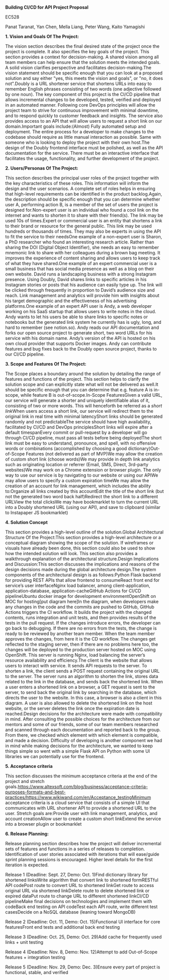 **Building CI/CD for API Project Proposal**

EC528

Panat Taranat, Yan Chen, Mella Liang, Peter Wang, Kaito Yamagishi

**1. Vision and Goals Of The Project:**

The vision section describes the final desired state of the project once the project is complete. It also specifies the key goals of the project. This section provides a context for decision-making. A shared vision among all team members can help ensure that the solution meets the intended goals. A solid vision clarifies perspective and facilitates decision-making.The vision statement should be specific enough that you can look at a proposed solution and say either "yes, this meets the vision and goals", or "no, it does not".Doubly is a URL shortener service that shortens URLs into easy to remember English phrases consisting of two words (one adjective followed by one noun). The key component of this project is the CI/CD pipeline that allows incremental changes to be developed, tested, verified and deployed in an automated manner. Following core DevOps principles will allow the project team to strive for continuous improvement with minimal downtime, and to respond quickly to customer feedback and insights. The service also provides access to an API that will allow users to request a short link on our domain.Important goals include:(Almost) Fully automated setup and deployment. The entire process for a developer to make changes to the codebase should require as little manual interaction as possible. Same with someone who is looking to deploy the project with their own host.The design of the Doubly frontend interface must be polished, as well as the API documentation for the service. There must be an interactive interface that facilitates the usage, functionality, and further development of the project.

**2. Users/Personas Of The Project:**

This section describes the principal user roles of the project together with the key characteristics of these roles. This information will inform the design and the user scenarios. A complete set of roles helps in ensuring that high-level requirements can be identified in the product backlog.Again, the description should be specific enough that you can determine whether user A, performing action B, is a member of the set of users the project is designed for.Non-expert user is an individual who found a cool link on the internet and wants to shorten it to share with their friend(s). The link may be used 10s of times.Expert or commercial user is an entity that shortens a link to their brand or resource for the general public. This link may be used hundreds or thousands of times. They may also be experts in using the API to fit the service to their needsOne example of a non-expert user is Sharon, a PhD researcher who found an interesting research article. Rather than sharing the DOI (Digital Object Identifier), she needs an easy to remember mnemonic link to share with her colleagues during a brown bag meeting. It improves the experience of content sharing and allows users to keep track of what they have shared.One example of an expert commercial user is a small business that has social media presence as well as a blog on their own website. David runs a landscaping business with a strong Instagram presence. Using Doubly, David shares links to specific articles in his Instagram stories or posts that his audience can easily type up. The link will be clicked through frequently in proportion to David’s audience size and reach. Link management and analytics will provide him with insights about his target demographic and the effectiveness of his advertising platforms.One example of an expert API user is Andy, a web developer working on his SaaS startup that allows users to write notes in the cloud. Andy wants to let his users be able to share links to specific notes or notebooks but the generated link system he currently has is ugly, long, and hard to remember (see notion.so). Andy reads our API documentation and forks our open source project to generate short, two word URLs for his service with his domain name. Andy’s version of the API is hosted on his own cloud provider that supports Docker images. Andy can contribute features and bug fixes back to the Doubly open source project, thanks to our CI/CD pipeline.

**3. Scope and Features Of The Project:**

The Scope places a boundary around the solution by detailing the range of features and functions of the project. This section helps to clarify the solution scope and can explicitly state what will not be delivered as well.It should be specific enough that you can determine that e.g. feature A is in-scope, while feature B is out-of-scope.In-Scope FeaturesGiven a valid URL, our service will generate a shorter and uniquely identifiable alias of it, consisting of two or more words. This will henceforth be referred as a *short link*When users access a short link, our service will redirect them to the original link in real time with minimal latencyShort links should be generated randomly and not predictableThe service should have high availability, facilitated by CI/CD and DevOps principlesShort links will expire after a default timespanEvery commit or pull-request by a developer will go through CI/CD pipeline, must pass all tests before being deployedThe short link must be easy to understand, pronounce, and spell, with no offensive words or combinations (accomplished by choosing a good dictionary)Out-of-Scope Features (not delivered as part of MVP)We may allow the creation of custom short link (choose words)We may provide in depth link analytics such as originating location or referrer (Email, SMS, Direct, 3rd-party websites)We may work on a Chrome extension or browser plugin. The only way to use our service is by navigating to our website or using our APIWe may allow users to specify a custom expiration timeWe may allow the creation of an account for link management, which includes the ability to:Organize all links created by this accountEdit the title of the short link (but not the generated two word back half)Redirect the short link to a different URLView the total clicksWe may have bookmarklet to turn the current URL into a Doubly shortened URL (using our API), and save to clipboard (similar to Instapaper JS bookmarklet)

**4. Solution Concept**

This section provides a high-level outline of the solution.Global Architectural Structure Of the Project:This section provides a high-level architecture or a conceptual diagram showing the scope of the solution. If wireframes or visuals have already been done, this section could also be used to show how the intended solution will look. This section also provides a walkthrough explanation of the architectural structure.Design Implications and Discussion:This section discusses the implications and reasons of the design decisions made during the global architecture design.The system components of the architectural design is as follows:Python Flask backend for providing REST APIs that allow frontend to consumeReact front end for service’s user interfaceNginx load balancer, among client-application, application-database, application-cacheGitHub Actions for CI/CD pipelineUbuntu docker image for development environmentOpenShift on MOC for hosting[put diagram here]In the diagram, when developers make any changes in the code and the commits are pushed to GitHub, GitHub Actions triggers the CI workflow. It builds the project with the changed contents, runs integration and unit tests, and then provides results of the tests in the pull request. If the changes introduce errors, the developer can go back to debugging. If there are no errors from the tests, the change is ready to be reviewed by another team member. When the team member approves the changes, from here it is the CD workflow. The changes get reflected to the staging server, then if there are no problems here too, the changes will be deployed to the production server hosted on MOC using OpenShift. This server is running Nginx, load balancing the server’s resource availability and efficiency.The client is the website that allows users to interact with service. It sends API requests to the server. To shorten a link, the client sends a POST request containing the original URL to the server. The server runs an algorithm to shorten the link, stores data related to the link in the database, and sends back the shortened link. When a user enters a shortened link on a browser, a GET request is sent to the server, to send back the original link by searching in the database, which directs the user to the website. In this case, a browser is also a client in this diagram. A user is also allowed to delete the shortened link on the host website, or the server deletes the link once the expiration date is reached.Design decisions for the architecture were made with compatibility in mind. After consulting the possible choices for the architecture from our mentors and some of our friends, some of our team members researched and scanned through each documentation and reported back to the group. From there, we checked which element with which element is compatible, and made a decision. Difficulty of developing is another component we had in mind while making decisions for the architecture, we wanted to keep things simple so went with a simple Flask API on Python with some UI libraries we can potentially use for the frontend.

**5. Acceptance criteria**

This section discusses the minimum acceptance criteria at the end of the project and stretch goals.https://www.altexsoft.com/blog/business/acceptance-criteria-purposes-formats-and-best-practices/https://www.wikiwand.com/en/Acceptance_testingMinimum acceptance criteria is a cloud service that consists of a simple UI that communicates with URL shortener API to provide a shortened URL to the user. Stretch goals are:Provide user with link management, analytics, and account creationAllow user to create a custom short linkExtend the service into a browser plugin or bookmarklet

**6. Release Planning:**

Release planning section describes how the project will deliver incremental sets of features and functions in a series of releases to completion. Identification of user stories associated with iterations that will ease/guide sprint planning sessions is encouraged. Higher level details for the first iteration is expected.

Release 1 (Deadline: Sept. 27, Demo: Oct. 1)Find dictionary library for shortened linksWrite algorithm that convert link to shortened formRESTful API codePost route to convert URL to shortened linkGet route to access original URL via shortened linkDelete route to delete shortened link or expired dataPut route to change URL to different shortened linkCI/CD pipelineMake final decisions on technologies and implement them with codeBack end testing on API codeTest each API route, write different test casesDecide on a NoSQL database (leaning toward MongoDB)

Release 2 (Deadline: Oct. 11, Demo: Oct. 15)Functional UI interface for core featuresFront end tests and additional back end testing

Release 3 (Deadline: Oct. 25, Demo: Oct. 29)Add cache for frequently used links + unit testing

Release 4 (Deadline: Nov. 8, Demo: Nov. 12)Attempt to add Out-of-Scope features + integration testing

Release 5 (Deadline: Nov. 29, Demo: Dec. 3)Ensure every part of project is functional, stable, and verified